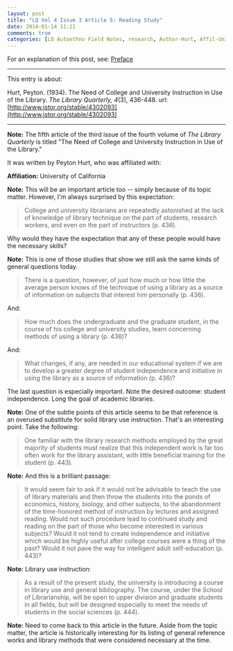 ```yaml
---
layout: post
title: "LQ Vol 4 Issue 3 Article 5: Reading Study"
date: 2014-01-14 11:21
comments: true
categories: [LQ Autoethno Field Notes, research, Author-Hurt, Affil-University of California]
---
```


For an explanation of this post, see:
[Preface](/blog/2013/08/14/lq-autoethnography-research-journal-preface/)

---

This entry is about:

Hurt, Peyton. (1934). The Need of College and University
Instruction in Use of the Library. *The Library Quarterly, 4*(3),
436-448.
url:[http://www.jstor.org/stable/4302093](http://www.jstor.org/stable/4302093)

---

**Note:** The fifth article of the third issue of the fourth
volume of *The Library Quarterly* is titled "The Need of College and University
Instruction in Use of the Library."

It was written by Peyton Hurt, who was affiliated with:

**Affiliation:** University of California

**Note:** This will be an important article too -- simply because
of its topic matter. However, I'm always surprised by this
expectation:

> College and university librarians are repeatedly astonished at
> the lack of knowledge of library technique on the part of
> students, research workers, and even on the part of instructors
> (p. 436).

Why would they have the expectation that any of these people would
have the necessary skills?

**Note:** This is one of those studies that show we still ask the
same kinds of general questions today.

> There is a question, however, of just how much or how little the
> average person knows of the technique of using a library as a
> source of information on subjects that interest him personally
> (p. 436).

And:

> How much does the undergraduate and the graduate student, in the
> course of his college and university studies, learn concerning
> methods of using a library (p. 436)?

And:

> What changes, if any, are needed in our educational system if we
> are to develop a greater degree of student independence and
> initiative in using the library as a source of information (p.
> 436)?

The last question is especially important. Note the desired
outcome: student independence. Long the goal of academic
libraries.

**Note:** One of the subtle points of this article seems to be
that reference is an overused substitute for solid library use
instruction. That's an interesting point. Take the following:

> One familiar with the library research methods employed by the
> great majority of students must realize that this independent
> work is far too often work for the library assistant, with
> little beneficial training for the student (p. 443).

**Note:** And this is a brilliant passage:

> It would seem fair to ask if it would not be advisable to teach
> the use of library materials and then throw the students into
> the ponds of economics, history, biology, and other subjects, to
> the abandonment of the time-honored method of instruction by
> lectures and assigned reading. Would not such procedure lead to
> continued study and reading on the part of those who become
> interested in various subjects? Would it not tend to create
> independence and initiative which would be highly useful after
> college courses were a thing of the past? Would it not pave the
> way for intelligent adult self-education (p. 443)?

**Note:** Library use instruction:

> As a result of the present study, the university is introducing
> a course in library use and general bibliography. The course,
> under the School of Librarianship, will be open to upper
> division and graduate students in all fields, but will be
> designed especially to meet the needs of students in the social
> sciences (p. 444).

**Note:** Need to come back to this article in the future. Aside
from the topic matter, the article is historically interesting for
its listing of general reference works and library methods that
were considered necessary at the time.
